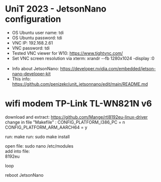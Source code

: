 # UniT 2023 - JetsonNano configuration  

- OS Ubuntu user name: tdi  
- OS Ubuntu password: tdi  
- VNC IP: 192.168.2.61   
- VNC password: tdi 
- Tested VNC viewer for W10: https://www.tightvnc.com/    
- Set VNC screen resolution via xterm: xrandr --fb 1280x1024 -display :0  
&nbsp;
- Info about JetsonNano: https://developer.nvidia.com/embedded/jetson-nano-developer-kit  
- This info: https://github.com/penizekr/unit_jetsonnano/edit/main/README.md

# wifi modem TP-Link TL-WN821N v6  

download and extract: https://github.com/Mange/rtl8192eu-linux-driver  
change in file "Makefile" : 
CONFIG_PLATFORM_I386_PC = n  
CONFIG_PLATFORM_ARM_AARCH64 = y  

run: make
run: sudo make install 

open file: sudo nano /etc/modules  
add into file:  
  8192eu  

  loop  

reboot JetsonNano  


